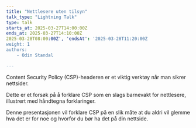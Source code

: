 ```yaml
---
title: "Nettlesere uten tilsyn"
talk_type: "Lightning Talk"
type: talk
starts_at: 2025-03-27T14:00:00Z
ends_at: 2025-03-27T14:10:00Z
2025-03-28T08:00:00Z', 'endsAt': '2025-03-28T11:20:00Z
weight: 1
authors:
    - Odin Standal

---
```

Content Security Policy (CSP)-headeren er et viktig verktøy når man sikrer nettsider. 

Dette er et forsøk på å forklare CSP som en slags barnevakt for nettlesere, illustrert med håndtegna forklaringer.

Denne presentasjonen vil forklare CSP på en slik måte at du aldri vil glemme hva det er for noe og hvorfor du bør ha det på din nettside.
